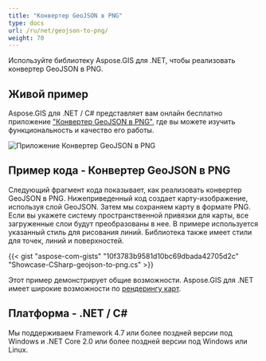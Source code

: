 ```yaml
---
title: "Конвертер GeoJSON в PNG"
type: docs
url: /ru/net/geojson-to-png/
weight: 70
---
```


Используйте библиотеку Aspose.GIS для .NET, чтобы реализовать конвертер GeoJSON в PNG.

## **Живой пример**

Aspose.GIS для .NET / C# представляет вам онлайн бесплатно приложение ["Конвертер GeoJSON в PNG"](https://products.aspose.app/gis/viewer/geojson-to-png), где вы можете изучить функциональность и качество его работы.

![Приложение Конвертер GeoJSON в PNG](viewer.png)

## **Пример кода - Конвертер GeoJSON в PNG**

Следующий фрагмент кода показывает, как реализовать конвертер GeoJSON в PNG. Нижеприведенный код создает карту-изображение, используя слой GeoJSON. Затем мы сохраняем карту в формате PNG. Если вы укажете систему пространственной привязки для карты, все загруженные слои будут преобразованы в нее.
В примере используется указанный стиль для рисования линий. Библиотека также имеет стили для точек, линий и поверхностей.

{{< gist "aspose-com-gists" "10f3783b9581d10bc69dbada42705d2c" "Showcase-CSharp-geojson-to-png.cs" >}}

Этот пример демонстрирует общие возможности. Aspose.GIS для .NET имеет широкие возможности по [рендерингу карт](https://docs.aspose.com/gis/net/map-rendering/).

## **Платформа - .NET / C#**

Мы поддерживаем Framework 4.7 или более поздней версии под Windows и .NET Core 2.0 или более поздней версии под Windows или Linux.
